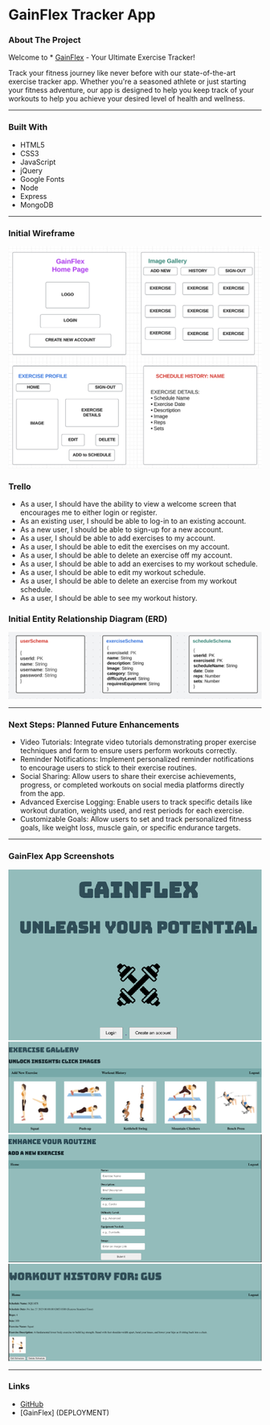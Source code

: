 <div id="top"></div>

# GainFlex Tracker App

### About The Project
Welcome to   * [GainFlex](XXXXXX) - Your Ultimate Exercise Tracker!

Track your fitness journey like never before with our state-of-the-art exercise tracker app. Whether you're a seasoned athlete or just starting your fitness adventure, our app is designed to help you keep track of your workouts to help you achieve your desired level of health and wellness.

---
### Built With
- HTML5
- CSS3
- JavaScript
- jQuery
- Google Fonts 
- Node 
- Express 
- MongoDB

---
### Initial Wireframe 
![**Project 2 Wireframe**](public/images/project2Wireframe.png)

### Trello 
- As a user, I should have the ability to view a welcome screen that encourages me to either login or register.
- As an existing user, I should be able to log-in to an existing account. 
- As a new user, I should be able to sign-up for a new account. 
- As a user, I should be able to add exercises to my account. 
- As a user, I should be able to edit the exercises on my account. 
- As a user, I should be able to delete an exercise off my account. 
- As a user, I should be able to add an exercises to my workout schedule. 
- As a user, I should be able to edit my workout schedule. 
- As a user, I should be able to delete an exercise from my workout schedule. 
- As a user, I should be able to see my workout history. 


### Initial Entity Relationship Diagram (ERD)
![**Project 2 ERD**](public/images/project2ERD.png)

---
### Next Steps: Planned Future Enhancements 
- Video Tutorials: Integrate video tutorials demonstrating proper exercise techniques and form to ensure users perform workouts correctly.
- Reminder Notifications: Implement personalized reminder notifications to encourage users to stick to their exercise routines.
- Social Sharing: Allow users to share their exercise achievements, progress, or completed workouts on social media platforms directly from the app.
- Advanced Exercise Logging: Enable users to track specific details like workout duration, weights used, and rest periods for each exercise.
- Customizable Goals: Allow users to set and track personalized fitness goals, like weight loss, muscle gain, or specific endurance targets.

---
### GainFlex App Screenshots
![**GainFlex Welcome Page**](public/images/GainFlex-welcome-page.png)
![**GainFlex Image Gallery**](public/images/GainFlex-Image-Gallery.png)
![**GainFlex New Exercise Page**](public/images/GainFlex-New-Exercise.png)
![**GainFlex User Workout History**](public/images/GainFlex-Workout-History.png)

---
### Links
  * [GitHub](XXXXXX)
  * [GainFlex] (DEPLOYMENT)
